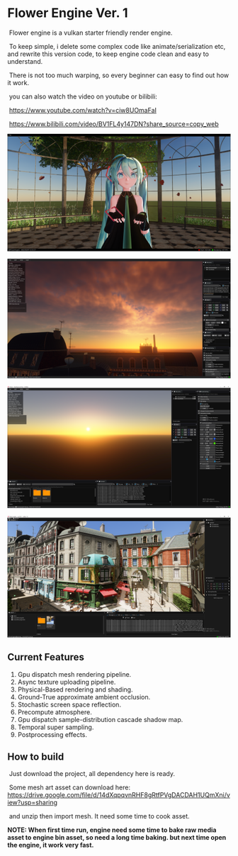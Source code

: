 # Flower Engine Ver. 1

​	Flower engine is a vulkan starter friendly render engine.

​	To keep simple, i delete some complex code like animate/serialization etc, and rewrite this version code, to keep engine code clean and easy to understand.

​	There is not too much warping, so every beginner can easy to find out how it work.

​	you can also watch the video on youtube or bilibili:

​	https://www.youtube.com/watch?v=ciw8UOmaFaI

​	https://www.bilibili.com/video/BV1FL4y147DN?share_source=copy_web

![](Gallery/Snipaste_2022-02-07_21-56-08.png)

![](Gallery/Snipaste_2022-12-20_00-58-17.png)

![](Gallery/Snipaste_2022-10-19_22-46-01.png)

![](Gallery/Snipaste_2022-05-18_23-56-08.png)

## Current Features

1. Gpu dispatch mesh rendering pipeline.
2. Async texture uploading pipeline.
3. Physical-Based rendering and shading.
4. Ground-True approximate ambient occlusion.
5. Stochastic screen space reflection.
6. Precompute atmosphere.
7. Gpu dispatch sample-distribution cascade shadow map.
8. Temporal super sampling.
9. Postprocessing effects.

## How to build

​	Just download the project, all dependency here is ready.

​	Some mesh art asset can download here: https://drive.google.com/file/d/14dXqpqvnRHF8gRtfPVgDACDAH1UQmXni/view?usp=sharing

​	and unzip then import mesh. It need some time to cook asset. 

**NOTE: When first time run, engine need some time to bake raw media asset to engine bin asset, so need a long time baking. but next time open the engine, it work very fast.**
